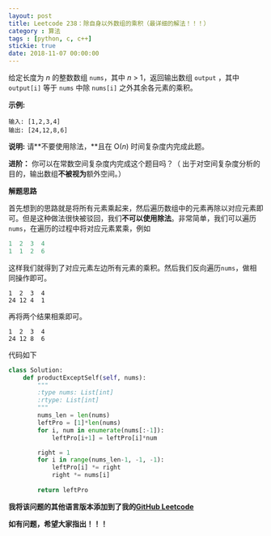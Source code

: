 ```yaml
---
layout: post
title: Leetcode 238：除自身以外数组的乘积（最详细的解法！！！）
category : 算法
tags : [python, c, c++]
stickie: true
date: 2018-11-07 00:00:00
---
```


给定长度为 *n* 的整数数组 `nums`，其中 *n* > 1，返回输出数组 `output` ，其中 `output[i]` 等于 `nums` 中除 `nums[i]` 之外其余各元素的乘积。

**示例:**

```
输入: [1,2,3,4]
输出: [24,12,8,6]
```

**说明:** 请**不要使用除法，**且在 O(*n*) 时间复杂度内完成此题。

**进阶：**
你可以在常数空间复杂度内完成这个题目吗？（ 出于对空间复杂度分析的目的，输出数组**不被视为**额外空间。）

**解题思路**

首先想到的思路就是将所有元素乘起来，然后遍历数组中的元素再除以对应元素即可。但是这种做法很快被驳回，我们**不可以使用除法**。非常简单，我们可以遍历`nums`，在遍历的过程中将对应元素累乘，例如

```python
1  2  3  4
1  1  2  6
```

这样我们就得到了对应元素左边所有元素的乘积。然后我们反向遍历`nums`，做相同操作即可。

```
1  2  3  4
24 12 4  1
```

再将两个结果相乘即可。

```
1  2  3  4
24 12 8  6
```

代码如下

```python
class Solution:
    def productExceptSelf(self, nums):
        """
        :type nums: List[int]
        :rtype: List[int]
        """
        nums_len = len(nums)
        leftPro = [1]*len(nums)
        for i, num in enumerate(nums[:-1]):
            leftPro[i+1] = leftPro[i]*num

        right = 1
        for i in range(nums_len-1, -1, -1):
            leftPro[i] *= right
            right *= nums[i]
            
        return leftPro
```

**我将该问题的其他语言版本添加到了我的[GitHub Leetcode](https://github.com/luliyucoordinate/Leetcode)**

**如有问题，希望大家指出！！！**